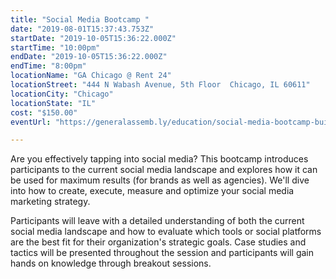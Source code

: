 ```yaml
---
title: "Social Media Bootcamp "
date: "2019-08-01T15:37:43.753Z"
startDate: "2019-10-05T15:36:22.000Z"
startTime: "10:00pm"
endDate: "2019-10-05T15:36:22.000Z"
endTime: "8:00pm"
locationName: "GA Chicago @ Rent 24"
locationStreet: "444 N Wabash Avenue, 5th Floor  Chicago, IL 60611"
locationCity: "Chicago"
locationState: "IL"
cost: "$150.00"
eventUrl: "https://generalassemb.ly/education/social-media-bootcamp-build-community-create-value-drive-roi/chicago/84555"

---
```


Are you effectively tapping into social media? This bootcamp introduces participants to the current social media landscape and explores how it can be used for maximum results (for brands as well as agencies). We'll dive into how to create, execute, measure and optimize your social media marketing strategy.

Participants will leave with a detailed understanding of both the current social media landscape and how to evaluate which tools or social platforms are the best fit for their organization's strategic goals. Case studies and tactics will be presented throughout the session and participants will gain hands on knowledge through breakout sessions.

